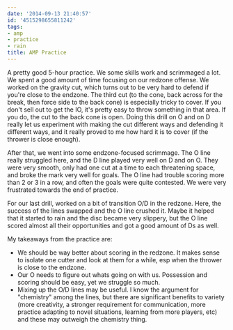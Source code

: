 ```yaml
---
date: '2014-09-13 21:40:57'
id: '4515298655811242'
tags:
- amp
- practice
- rain
title: AMP Practice
---
```


A pretty good 5-hour practice. We some skills work and scrimmaged a lot. We spent a good amount of time focusing on our redzone offense. We worked on the gravity cut, which turns out to be very hard to defend if you're close to the endzone. The third cut (to the cone, back across for the break, then force side to the back cone) is especially tricky to cover. If you don't sell out to get the IO, it's pretty easy to throw something in that area. If you do, the cut to the back cone is open. Doing this drill on O and on D really let us experiment with making the cut different ways and defending it different ways, and it really proved to me how hard it is to cover (if the thrower is close enough).

After that, we went into some endzone-focused scrimmage. The O line really struggled here, and the D line played very well on D and on O. They were very smooth, only had one cut at a time to each threatening space, and broke the mark very well for goals. The O line had trouble scoring more than 2 or 3 in a row, and often the goals were quite contested. We were very frustrated towards the end of practice.

For our last drill, worked on a bit of transition O/D in the redzone. Here, the success of the lines swapped and the O line crushed it. Maybe it helped that it started to rain and the disc became very slippery, but the O line scored almost all their opportunities and got a good amount of Ds as well.

My takeaways from the practice are:

- We should be way better about scoring in the redzone. It makes sense to isolate one cutter and look at them for a while, esp when the thrower is close to the endzone.
- Our O needs to figure out whats going on with us. Possession and scoring should be easy, yet we struggle so much.
- Mixing up the O/D lines may be useful. I know the argument for "chemistry" among the lines, but there are significant benefits to variety (more creativity, a stronger requirement for communication, more practice adapting to novel situations, learning from more players, etc) and these may outweigh the chemistry thing.
